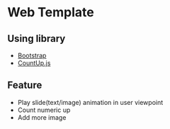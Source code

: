 # Web Template

## Using library
- [Bootstrap](http://getbootstrap.com/getting-started/)
- [CountUp.js](https://inorganik.github.io/countUp.js/)

## Feature

- Play slide(text/image) animation in user viewpoint
- Count numeric up
- Add more image
